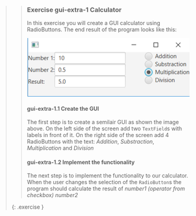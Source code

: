 >>### Exercise gui-extra-1 Calculator
>>
>>In this exercise you will create a GUI calculator using RadioButtons. The end result of the program looks like this:
>>
>>![End result calculator](images/exercise_1-1-Calculator.png)
>>
>>#### gui-extra-1.1 Create the GUI
>>
>> The first step is to create a semilair GUI as shown the image above. On the left side of the screen add two `TextField`s with labels in front of it. On the right side of the screen add 4 RadioButtons with the text: *Addition*, *Substraction*, *Multiplication* and *Division*
>>
>>#### gui-extra-1.2 Implement the functionality
>>
>> The next step is to implement the functionality to our calculator.  When the user changes the selection of the `RadioButton`s the program should calculate the result of *number1 (operator from checkbox) number2*
>>
>{: .exercise } 
